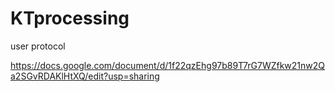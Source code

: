 # KTprocessing

user protocol 

https://docs.google.com/document/d/1f22qzEhg97b89T7rG7WZfkw21nw2Qa2SGvRDAKlHtXQ/edit?usp=sharing
